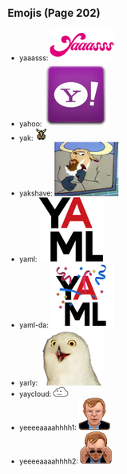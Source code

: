 
## Emojis (Page 202)

* yaaasss: ![yaaasss](output/yaaasss.png)
* yahoo: ![yahoo](output/yahoo.jpg)
* yak: ![yak](output/yak.jpg)
* yakshave: ![yakshave](output/yakshave.png)
* yaml: ![yaml](output/yaml.png)
* yaml-da: ![yaml-da](output/yaml-da.png)
* yarly: ![yarly](output/yarly.png)
* yaycloud: ![yaycloud](output/yaycloud.png)
* yeeeeaaaahhhh1: ![yeeeeaaaahhhh1](output/yeeeeaaaahhhh1.png)
* yeeeeaaaahhhh2: ![yeeeeaaaahhhh2](output/yeeeeaaaahhhh2.png)
